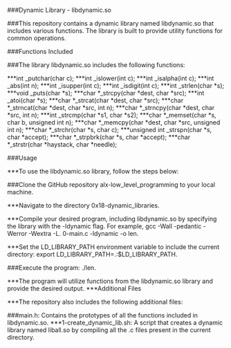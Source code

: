###Dynamic Library - libdynamic.so

###This repository contains a dynamic library named libdynamic.so that includes various functions. The library is built to provide utility functions for common operations.

###Functions Included

###The library libdynamic.so includes the following functions:

***int _putchar(char c);
***int _islower(int c);
***int _isalpha(int c);
***int _abs(int n);
***int _isupper(int c);
***int _isdigit(int c);
***int _strlen(char *s);
***void _puts(char *s);
***char *_strcpy(char *dest, char *src);
***int _atoi(char *s);
***char *_strcat(char *dest, char *src);
***char *_strncat(char *dest, char *src, int n);
***char *_strncpy(char *dest, char *src, int n);
***int _strcmp(char *s1, char *s2);
***char *_memset(char *s, char b, unsigned int n);
***char *_memcpy(char *dest, char *src, unsigned int n);
***char *_strchr(char *s, char c);
***unsigned int _strspn(char *s, char *accept);
***char *_strpbrk(char *s, char *accept);
***char *_strstr(char *haystack, char *needle);

###Usage

***To use the libdynamic.so library, follow the steps below:

###Clone the GitHub repository alx-low_level_programming to your local machine.

***Navigate to the directory 0x18-dynamic_libraries.

***Compile your desired program, including libdynamic.so by specifying the library with the -ldynamic flag. For example, gcc -Wall -pedantic -Werror -Wextra -L. 0-main.c -ldynamic -o len.

***Set the LD_LIBRARY_PATH environment variable to include the current directory: export LD_LIBRARY_PATH=.:$LD_LIBRARY_PATH.

###Execute the program: ./len.

***The program will utilize functions from the libdynamic.so library and provide the desired output.
***Additional Files

***The repository also includes the following additional files:

###main.h: Contains the prototypes of all the functions included in libdynamic.so.
***1-create_dynamic_lib.sh: A script that creates a dynamic library named liball.so by compiling all the .c files present in the current directory.

